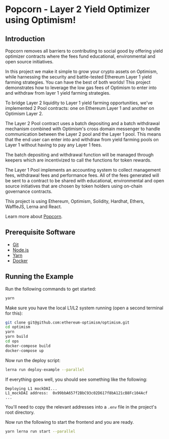# Popcorn - Layer 2 Yield Optimizer using Optimism!

## Introduction

Popcorn removes all barriers to contributing to social good by offering yield optimizer contracts where the fees fund educational, environmental and open source initiatives.

In this project we make it simple to grow your crypto assets on Optimism, while harnessing the security and battle-tested  Ethereum Layer 1 yield farming strategies. You can have the best of both worlds! This project demonstrates how to leverage the low gas fees of Optimism to enter into and withdraw from layer 1 yield farming strategies.

To bridge Layer 2 liquidity to Layer 1 yield farming opportunities, we've implemented 2 Pool contracts: one on Ethereum Layer 1 and another on Optimism Layer 2. 

The Layer 2 Pool contract uses a batch depositing and a batch withdrawal mechanism combined with Optimism's cross domain messenger to handle communication between the Layer 2 pool and the Layer 1 pool. This means that the end user can enter into and withdraw from yield farming pools on Layer 1 without having to pay any Layer 1 fees. 

The batch depositing and withdrawal function will be managed through keepers which are incentivized to call the functions for token rewards. 

The Layer 1 Pool implements an accounting system to collect management fees, withdrawal fees and performance fees. All of the fees generated will be sent to a contract to be shared with educational, environmental and open source initiatives that are chosen by token holders using on-chain governance contracts.


This project is using Ethereum, Optimism, Solidity, Hardhat, Ethers, WaffleJS, Lerna and React. 

Learn more about [Popcorn](https://popcorn.network).

## Prerequisite Software

- [Git](https://git-scm.com/book/en/v2/Getting-Started-Installing-Git)
- [Node.js](https://nodejs.org/en/download/)
- [Yarn](https://classic.yarnpkg.com/en/docs/install#mac-stable)
- [Docker](https://docs.docker.com/engine/install/)

## Running the Example

Run the following commands to get started:

```sh
yarn
```

Make sure you have the local L1/L2 system running (open a second terminal for this):

```sh
git clone git@github.com:ethereum-optimism/optimism.git
cd optimism
yarn
yarn build
cd ops
docker-compose build
docker-compose up
```

Now run the deploy script:

```sh
lerna run deploy-example --parallel
```

If everything goes well, you should see something like the following:

```text
Deploying L1 mockDAI...
L1_mockDAI address:  0x99bbA657f2BbC93c02D617f8bA121cB8Fc104Acf
...
```

You'll need to copy the relevant addresses into a `.env` file in the project's root directory.

Now run the following to start the frontend and you are ready.

```sh
yarn lerna run start --parallel
```
